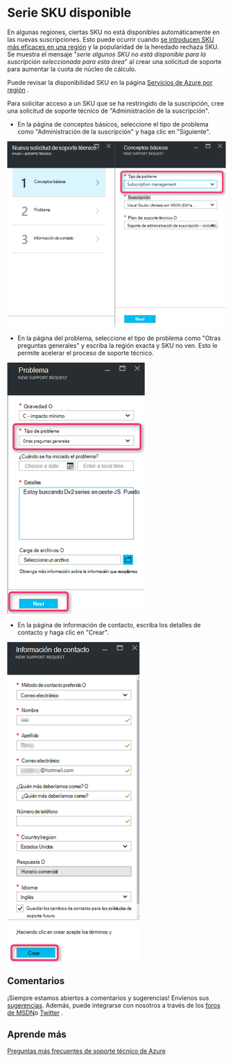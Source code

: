 <properties
     pageTitle="Serie SKU disponible | Microsoft Azure"
     description="Algunas series SKU no están disponibles para la suscripción seleccionada para esta área."
     services="Azure Supportability"
     documentationCenter=""
     authors="ganganarayanan"
     manager="scotthit"
     editor=""/>

<tags
     ms.service="azure-supportability"
     ms.workload="na"
     ms.tgt_pltfrm="na"
     ms.devlang="na"
     ms.topic="article"
     ms.date="08/12/2016"
     ms.author="gangan"/>

# <a name="sku-series-unavailable"></a>Serie SKU disponible

En algunas regiones, ciertas SKU no está disponibles automáticamente en las nuevas suscripciones.  Esto puede ocurrir cuando [se introducen SKU más eficaces en una región](https://azure.microsoft.com/updates/announcing-new-dv2-series-virtual-machine-size/) y la popularidad de la heredado rechaza SKU.
Se muestra el mensaje "*serie algunos SKU no está disponible para la suscripción seleccionada para esta área*" al crear una solicitud de soporte para aumentar la cuota de núcleo de cálculo.

Puede revisar la disponibilidad SKU en la página [Servicios de Azure por región](https://azure.microsoft.com/regions/#services) . 

Para solicitar acceso a un SKU que se ha restringido de la suscripción, cree una solicitud de soporte técnico de "Administración de la suscripción".

- En la página de conceptos básicos, seleccione el tipo de problema como "Administración de la suscripción" y haga clic en "Siguiente".

![Módulo de conceptos básicos](./media/SKU-series-unavailable/BasicsSubMgmt.png)

- En la página del problema, seleccione el tipo de problema como "Otras preguntas generales" y escriba la región exacta y SKU no ven.
Esto le permite acelerar el proceso de soporte técnico.

![Problema](./media/SKU-series-unavailable/ProblemSubMgmt.png)

- En la página de información de contacto, escriba los detalles de contacto y haga clic en "Crear".

![Información de contacto](./media/SKU-series-unavailable/ContactInformation.png)

## <a name="feedback"></a>Comentarios
¡Siempre estamos abiertos a comentarios y sugerencias! Envíenos sus [sugerencias](https://feedback.azure.com/forums/266794-support-feedback). Además, puede integrarse con nosotros a través de los [foros de MSDN](https://social.msdn.microsoft.com/Forums/azure)o [Twitter](https://twitter.com/azuresupport) .

## <a name="learn-more"></a>Aprende más
[Preguntas más frecuentes de soporte técnico de Azure](https://azure.microsoft.com/support/faq)
